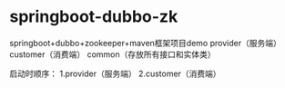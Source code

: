 # springboot-dubbo-zk
springboot+dubbo+zookeeper+maven框架项目demo
provider（服务端）
customer（消费端）
common（存放所有接口和实体类）

启动时顺序：
    1.provider（服务端）
    2.customer（消费端）
